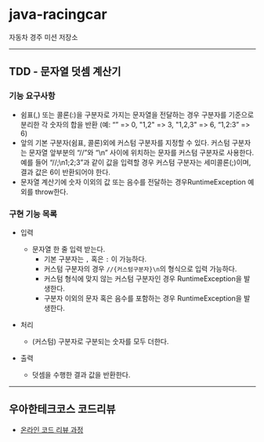 # java-racingcar

자동차 경주 미션 저장소

<hr>

## TDD - 문자열 덧셈 계산기

### 기능 요구사항
- 쉼표(,) 또는 콜론(:)을 구분자로 가지는 문자열을 전달하는 경우 구분자를 기준으로 분리한 각 숫자의 합을 반환 (예: “” => 0, "1,2" => 3, "1,2,3" => 6, “1,2:3” => 6)
- 앞의 기본 구분자(쉼표, 콜론)외에 커스텀 구분자를 지정할 수 있다. 커스텀 구분자는 문자열 앞부분의 “//”와 “\n” 사이에 위치하는 문자를 커스텀 구분자로 사용한다. 예를 들어 “//;\n1;2;3”과 같이 값을 입력할 경우 커스텀 구분자는 세미콜론(;)이며, 결과 값은 6이 반환되어야 한다.
- 문자열 계산기에 숫자 이외의 값 또는 음수를 전달하는 경우RuntimeException 예외를 throw한다.

### 구현 기능 목록
- 입력 
  - 문자열 한 줄 입력 받는다.
    - 기본 구분자는 `,` 혹은 `:` 이 가능하다.
    - 커스텀 구분자의 경우 `//{커스텀구분자}\n`의 형식으로 입력 가능하다.
    - 커스텀 형식에 맞지 않는 커스텀 구분자인 경우 RuntimeException을 발생한다.
    - 구분자 이외의 문자 혹은 음수를 포함하는 경우 RuntimeException을 발생한다.

- 처리
  - (커스텀) 구분자로 구분되는 숫자를 모두 더한다.

- 출력
  - 덧셈을 수행한 결과 값을 반환한다.
  
<hr>

## 우아한테크코스 코드리뷰

- [온라인 코드 리뷰 과정](https://github.com/woowacourse/woowacourse-docs/blob/master/maincourse/README.md)
